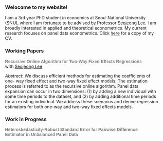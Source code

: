### Welocome to my website! 

I am a 3rd year PhD student in economics at Seoul National University (SNU), where I am fortunate to be advised by Professor [Seojeong Lee](https://sites.google.com/site/misspecifiedjay/). I am broadly interested in applied and theoretical econometrics. My current research focuses on panel data econometrics. Click [here](https://drive.google.com/file/d/1QgjoV65MqvTNHmhO82AL7BJJ72KxK_q3/view?usp=share_link) for a copy of my CV.

### Working Papers 

**<span style="font-family: Arial, sans-serif; color: gray;">Recursive Online Algorithm for Two-Way Fixed Effects Regressions</span>**  
with 
<a href="https://sites.google.com/site/misspecifiedjay/">Seojeong Lee</a><br />

_Abstract_: We discuss efficient methods for estimating the coefficients of one-
way fixed effect and two-way fixed effect models. The estimation process is
referred to as the recursive online algorithm. Panel data expansion can occur
in two dimensions: (1) by adding a new individual with some time periods to
the dataset, and (2) by adding additional time periods for an existing individual.
We address these scenarios and derive regression estimators for both one-way
and two-way fixed effects models. 

### Work in Progress

**<span style="font-family: Arial, sans-serif; color: gray;">Heteroskedasticity-Robust Standard Error for Pairwise Difference Estimator in Unbalanced Panel Data</span>**
